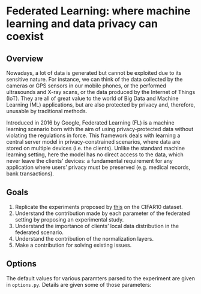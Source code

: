 # Federated Learning: where machine learning and data privacy can coexist

## Overview

Nowadays, a lot of data is generated but cannot be exploited due to its sensitive nature. For
instance, we can think of the data collected by the cameras or GPS sensors in our mobile phones,
or the performed ultrasounds and X-ray scans, or the data produced by the Internet of Things
(IoT). They are all of great value to the world of Big Data and Machine Learning (ML) applications,
but are also protected by privacy and, therefore, unusable by traditional methods.

Introduced in 2016 by Google, Federated Learning (FL) is a machine learning scenario born with
the aim of using privacy-protected data without violating the regulations in force. This framework
deals with learning a central server model in privacy-constrained scenarios, where data are
stored on multiple devices (i.e. the clients). Unlike the standard machine learning setting, here the
model has no direct access to the data, which never leave the clients’ devices: a fundamental
requirement for any application where users’ privacy must be preserved (e.g. medical records,
bank transactions).

## Goals

1. Replicate the experiments proposed by [this](https://arxiv.org/abs/2003.08082) on the CIFAR10 dataset.
2. Understand the contribution made by each parameter of the federated setting by proposing an experimental study.
3. Understand the importance of clients’ local data distribution in the federated scenario.
4. Understand the contribution of the normalization layers.
5. Make a contribution for solving existing issues.

## Options

The default values for various paramters parsed to the experiment are given in `options.py`. Details are given some of those parameters:

